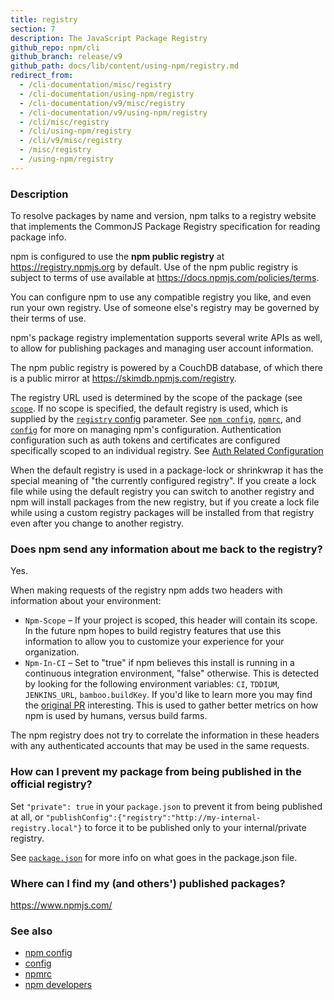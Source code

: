 ```yaml
---
title: registry
section: 7
description: The JavaScript Package Registry
github_repo: npm/cli
github_branch: release/v9
github_path: docs/lib/content/using-npm/registry.md
redirect_from:
  - /cli-documentation/misc/registry
  - /cli-documentation/using-npm/registry
  - /cli-documentation/v9/misc/registry
  - /cli-documentation/v9/using-npm/registry
  - /cli/misc/registry
  - /cli/using-npm/registry
  - /cli/v9/misc/registry
  - /misc/registry
  - /using-npm/registry
---
```


### Description

To resolve packages by name and version, npm talks to a registry website
that implements the CommonJS Package Registry specification for reading
package info.

npm is configured to use the **npm public registry** at
<https://registry.npmjs.org> by default. Use of the npm public registry is
subject to terms of use available at <https://docs.npmjs.com/policies/terms>.

You can configure npm to use any compatible registry you like, and even run
your own registry. Use of someone else's registry may be governed by their
terms of use.

npm's package registry implementation supports several
write APIs as well, to allow for publishing packages and managing user
account information.

The npm public registry is powered by a CouchDB database,
of which there is a public mirror at <https://skimdb.npmjs.com/registry>.

The registry URL used is determined by the scope of the package (see
[`scope`](/cli/v9/using-npm/scope). If no scope is specified, the default registry is
used, which is supplied by the [`registry` config](/cli/v9/using-npm/config#registry)
parameter.  See [`npm config`](/cli/v9/commands/npm-config),
[`npmrc`](/cli/v9/configuring-npm/npmrc), and [`config`](/cli/v9/using-npm/config) for more on
managing npm's configuration.
Authentication configuration such as auth tokens and certificates are configured
specifically scoped to an individual registry. See
[Auth Related Configuration](/cli/v9/configuring-npm/npmrc#auth-related-configuration)

When the default registry is used in a package-lock or shrinkwrap it has the
special meaning of "the currently configured registry". If you create a lock
file while using the default registry you can switch to another registry and
npm will install packages from the new registry, but if you create a lock
file while using a custom registry packages will be installed from that
registry even after you change to another registry.

### Does npm send any information about me back to the registry?

Yes.

When making requests of the registry npm adds two headers with information
about your environment:

* `Npm-Scope` – If your project is scoped, this header will contain its
  scope. In the future npm hopes to build registry features that use this
  information to allow you to customize your experience for your
  organization.
* `Npm-In-CI` – Set to "true" if npm believes this install is running in a
  continuous integration environment, "false" otherwise. This is detected by
  looking for the following environment variables: `CI`, `TDDIUM`,
  `JENKINS_URL`, `bamboo.buildKey`. If you'd like to learn more you may find
  the [original PR](https://github.com/npm/npm-registry-client/pull/129)
  interesting.
  This is used to gather better metrics on how npm is used by humans, versus
  build farms.

The npm registry does not try to correlate the information in these headers
with any authenticated accounts that may be used in the same requests.

### How can I prevent my package from being published in the official registry?

Set `"private": true` in your `package.json` to prevent it from being
published at all, or
`"publishConfig":{"registry":"http://my-internal-registry.local"}`
to force it to be published only to your internal/private registry.

See [`package.json`](/cli/v9/configuring-npm/package-json) for more info on what goes in the package.json file.

### Where can I find my (and others') published packages?

<https://www.npmjs.com/>

### See also

* [npm config](/cli/v9/commands/npm-config)
* [config](/cli/v9/using-npm/config)
* [npmrc](/cli/v9/configuring-npm/npmrc)
* [npm developers](/cli/v9/using-npm/developers)
